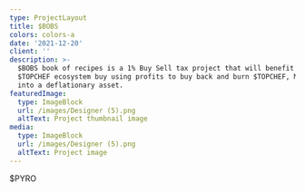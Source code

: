 ```yaml
---
type: ProjectLayout
title: $BOBS
colors: colors-a
date: '2021-12-20'
client: ''
description: >-
  $BOBS book of recipes is a 1% Buy Sell tax project that will benefit the
  $TOPCHEF ecosystem buy using profits to buy back and burn $TOPCHEF, Making it
  into a deflationary asset.
featuredImage:
  type: ImageBlock
  url: /images/Designer (5).png
  altText: Project thumbnail image
media:
  type: ImageBlock
  url: /images/Designer (5).png
  altText: Project image
---
```

$PYRO
